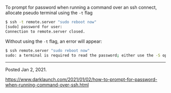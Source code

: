 To prompt for password when running a command over an ssh connect, allocate pseudo terminal using the `-t` flag

```bash
$ ssh -t remote.server "sudo reboot now"
[sudo] password for user:
Connection to remote.server closed.
```

Without using the `-t` flag, an error will appear:

```bash
$ ssh remote.server "sudo reboot now"
sudo: a terminal is required to read the password; either use the -S option to read from standard input or configure an askpass helper
```

---

Posted Jan 2, 2021.

https://www.darklaunch.com/2021/01/02/how-to-prompt-for-password-when-running-command-over-ssh.html